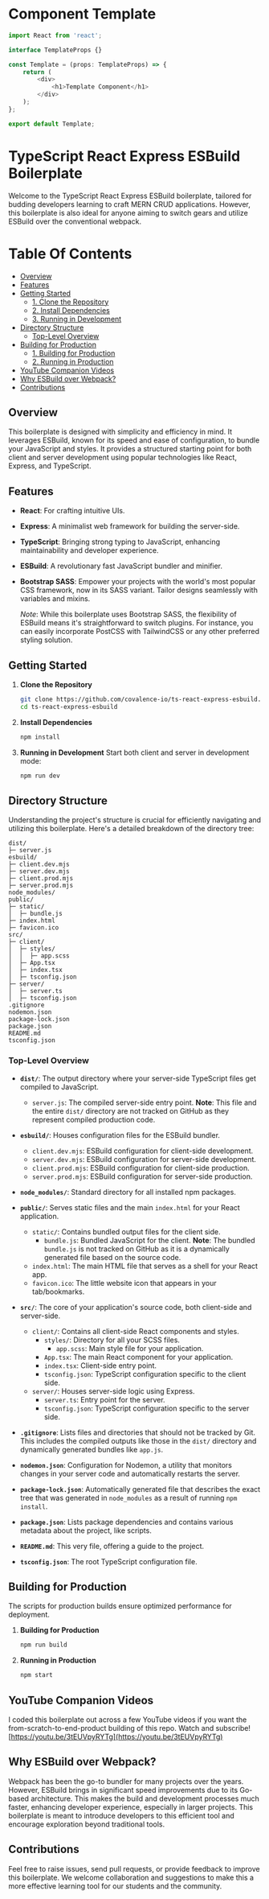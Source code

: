 # Component Template

```typescript
import React from 'react';

interface TemplateProps {}

const Template = (props: TemplateProps) => {
	return (
		<div>
			<h1>Template Component</h1>
		</div>
	);
};

export default Template;
```

# TypeScript React Express ESBuild Boilerplate

Welcome to the TypeScript React Express ESBuild boilerplate, tailored for budding developers learning to craft MERN CRUD applications. However, this boilerplate is also ideal for anyone aiming to switch gears and utilize ESBuild over the conventional webpack.

# Table Of Contents

-   [Overview](#overview)
-   [Features](#features)
-   [Getting Started](#getting-started)
    -   [1. Clone the Repository](#1-clone-the-repository)
    -   [2. Install Dependencies](#2-install-dependencies)
    -   [3. Running in Development](#3-running-in-development)
-   [Directory Structure](#directory-structure)
    -   [Top-Level Overview](#top-level-overview)
-   [Building for Production](#building-for-production)
    -   [1. Building for Production](#1-building-for-production)
    -   [2. Running in Production](#2-running-in-production)
-   [YouTube Companion Videos](#youtube-companion-videos)
-   [Why ESBuild over Webpack?](#why-esbuild-over-webpack)
-   [Contributions](#contributions)

## Overview

This boilerplate is designed with simplicity and efficiency in mind. It leverages ESBuild, known for its speed and ease of configuration, to bundle your JavaScript and styles. It provides a structured starting point for both client and server development using popular technologies like React, Express, and TypeScript.

## Features

-   **React**: For crafting intuitive UIs.
-   **Express**: A minimalist web framework for building the server-side.
-   **TypeScript**: Bringing strong typing to JavaScript, enhancing maintainability and developer experience.
-   **ESBuild**: A revolutionary fast JavaScript bundler and minifier.
-   **Bootstrap SASS**: Empower your projects with the world's most popular CSS framework, now in its SASS variant. Tailor designs seamlessly with variables and mixins.

    _Note_: While this boilerplate uses Bootstrap SASS, the flexibility of ESBuild means it's straightforward to switch plugins. For instance, you can easily incorporate PostCSS with TailwindCSS or any other preferred styling solution.

## Getting Started

1. **Clone the Repository**

    ```sh
    git clone https://github.com/covalence-io/ts-react-express-esbuild.git
    cd ts-react-express-esbuild
    ```

2. **Install Dependencies**

    ```sh
    npm install
    ```

3. **Running in Development**
   Start both client and server in development mode:
    ```sh
    npm run dev
    ```

## Directory Structure

Understanding the project's structure is crucial for efficiently navigating and utilizing this boilerplate. Here's a detailed breakdown of the directory tree:

```
dist/
├─ server.js
esbuild/
├─ client.dev.mjs
├─ server.dev.mjs
├─ client.prod.mjs
├─ server.prod.mjs
node_modules/
public/
├─ static/
│  ├─ bundle.js
├─ index.html
├─ favicon.ico
src/
├─ client/
│  ├─ styles/
│  │  ├─ app.scss
│  ├─ App.tsx
│  ├─ index.tsx
│  ├─ tsconfig.json
├─ server/
│  ├─ server.ts
│  ├─ tsconfig.json
.gitignore
nodemon.json
package-lock.json
package.json
README.md
tsconfig.json
```

### Top-Level Overview

-   **`dist/`**: The output directory where your server-side TypeScript files get compiled to JavaScript.

    -   `server.js`: The compiled server-side entry point. **Note**: This file and the entire `dist/` directory are not tracked on GitHub as they represent compiled production code.

-   **`esbuild/`**: Houses configuration files for the ESBuild bundler.

    -   `client.dev.mjs`: ESBuild configuration for client-side development.
    -   `server.dev.mjs`: ESBuild configuration for server-side development.
    -   `client.prod.mjs`: ESBuild configuration for client-side production.
    -   `server.prod.mjs`: ESBuild configuration for server-side production.

-   **`node_modules/`**: Standard directory for all installed npm packages.

-   **`public/`**: Serves static files and the main `index.html` for your React application.

    -   `static/`: Contains bundled output files for the client side.
        -   `bundle.js`: Bundled JavaScript for the client. **Note**: The bundled `bundle.js` is not tracked on GitHub as it is a dynamically generated file based on the source code.
    -   `index.html`: The main HTML file that serves as a shell for your React app.
    -   `favicon.ico`: The little website icon that appears in your tab/bookmarks.

-   **`src/`**: The core of your application's source code, both client-side and server-side.

    -   `client/`: Contains all client-side React components and styles.
        -   `styles/`: Directory for all your SCSS files.
            -   `app.scss`: Main style file for your application.
        -   `App.tsx`: The main React component for your application.
        -   `index.tsx`: Client-side entry point.
        -   `tsconfig.json`: TypeScript configuration specific to the client side.
    -   `server/`: Houses server-side logic using Express.
        -   `server.ts`: Entry point for the server.
        -   `tsconfig.json`: TypeScript configuration specific to the server side.

-   **`.gitignore`**: Lists files and directories that should not be tracked by Git. This includes the compiled outputs like those in the `dist/` directory and dynamically generated bundles like `app.js`.

-   **`nodemon.json`**: Configuration for Nodemon, a utility that monitors changes in your server code and automatically restarts the server.

-   **`package-lock.json`**: Automatically generated file that describes the exact tree that was generated in `node_modules` as a result of running `npm install`.

-   **`package.json`**: Lists package dependencies and contains various metadata about the project, like scripts.

-   **`README.md`**: This very file, offering a guide to the project.

-   **`tsconfig.json`**: The root TypeScript configuration file.

## Building for Production

The scripts for production builds ensure optimized performance for deployment.

1. **Building for Production**

    ```sh
    npm run build
    ```

2. **Running in Production**
    ```sh
    npm start
    ```

## YouTube Companion Videos

I coded this boilerplate out across a few YouTube videos if you want the from-scratch-to-end-product building of this repo. Watch and subscribe!
[https://youtu.be/3tEUVpyRYTg](https://youtu.be/3tEUVpyRYTg)

## Why ESBuild over Webpack?

Webpack has been the go-to bundler for many projects over the years. However, ESBuild brings in significant speed improvements due to its Go-based architecture. This makes the build and development processes much faster, enhancing developer experience, especially in larger projects. This boilerplate is meant to introduce developers to this efficient tool and encourage exploration beyond traditional tools.

## Contributions

Feel free to raise issues, send pull requests, or provide feedback to improve this boilerplate. We welcome collaboration and suggestions to make this a more effective learning tool for our students and the community.
